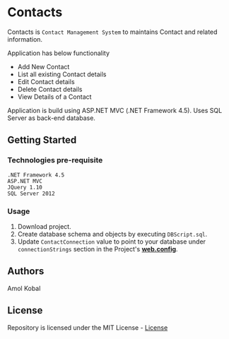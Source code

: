 # Contacts
Contacts is `Contact Management System` to maintains Contact and related information.

Application has below functionality
- Add New Contact
- List all existing Contact details
- Edit Contact details
- Delete Contact details
- View Details of a Contact

Application is build using ASP.NET MVC (.NET Framework 4.5). Uses SQL Server as back-end database.

## Getting Started

### Technologies pre-requisite
```
.NET Framework 4.5
ASP.NET MVC
JQuery 1.10
SQL Server 2012
```

### Usage

1. Download project.
2. Create database schema and objects by executing `DBScript.sql`.
3. Update `ContactConnection` value to point to your database under `connectionStrings` section in the Project's **[web.config](/ContactDemo/Web.config)**.


## Authors
Amol Kobal

## License
 Repository is licensed under the MIT License - [License](License.txt)

